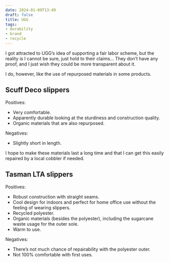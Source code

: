 ```yaml
---
date: 2024-01-09T13:49
draft: false
title: UGG
tags:
- durability
- brand
- recycle
---
```

I got attracted to UGG’s idea of supporting a fair labor scheme, but the reality is I cannot be sure, just hold to their claims… They don’t have any proof, and I just wish they could be more transparent about it.

I do, however, like the use of repurposed materials in some products.

## Scuff Deco slippers

Positives:
- Very comfortable.
- Apparently durable looking at the sturdiness and construction quality.
- Organic materials that are also repurposed.

Negatives:
- Slightly short in length.

I hope to make these materials last a long time and that I can get this easily repaired by a local cobbler if needed.

## Tasman LTA slippers

Positives:
- Robust construction with straight seams.
- Cool design for indoors and perfect for home office use without the feeling of wearing slippers.
- Recycled polyester.
- Organic materials (besides the polyester), including the sugarcane waste usage for the outer sole.
- Warm to use.

Negatives:
- There’s not much chance of repairability with the polyester outer.
- Not 100% comfortable with first uses.
